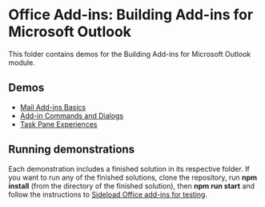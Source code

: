 # Office Add-ins: Building Add-ins for Microsoft Outlook

This folder contains demos for the Building Add-ins for Microsoft Outlook module.

## Demos

- [Mail Add-ins Basics](./01%20Mail%20Add-ins%20Basics)
- [Add-in Commands and Dialogs](./02%20Add-in%20Commands%20and%20Dialogs)
- [Task Pane Experiences](./03%20Task%20Pane%20Experiences)

## Running demonstrations

Each demonstration includes a finished solution in its respective folder. If you want to run any of the finished solutions, clone the repository, run **npm install** (from the directory of the finished solution), then **npm run start** and follow the instructions to [Sideload Office add-ins for testing](https://docs.microsoft.com/en-us/outlook/add-ins/sideload-outlook-add-ins-for-testing).
